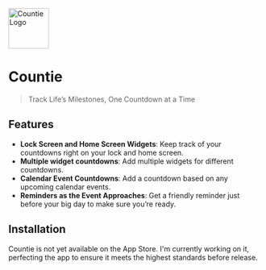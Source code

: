 <img src="https://raw.githubusercontent.com/nabilridhwan/Countie-iOS/main/countie/Assets.xcassets/AppIcon.appiconset/normal_icon.png" alt="Countie Logo" width="80"/>

# Countie
> Track Life’s Milestones, One Countdown at a Time

## Features
- **Lock Screen and Home Screen Widgets**: Keep track of your countdowns right on your lock and home screen. 
- **Multiple widget countdowns**: Add multiple widgets for different countdowns.
- **Calendar Event Countdowns**: Add a countdown based on any upcoming calendar events.
- **Reminders as the Event Approaches**: Get a friendly reminder just before your big day to make sure you’re ready.

## Installation
Countie is not yet available on the App Store. I'm currently working on it, perfecting the app to ensure it meets the highest standards before release.